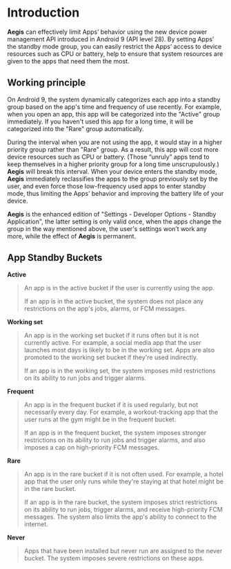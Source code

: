 # Introduction

**Aegis** can effectively limit Apps’ behavior using the new device power management API introduced in Android 9 (API level 28). By setting Apps’ the standby mode group, you can easily restrict the Apps’ access to device resources such as CPU or battery, help to ensure that system resources are given to the apps that need them the most.

## Working principle

On Android 9, the system dynamically categorizes each app into a standby group based on the app's time and frequency of use recently. For example, when you open an app, this app will be categorized into the "Active" group immediately. If you haven't used this app for a long time, it will be categorized into the "Rare" group automatically.

During the interval when you are not using the app, it would stay in a higher priority group rather than "Rare" group. As a result, this app will cost more device resources such as CPU or battery. (Those “unruly” apps tend to keep themselves in a higher priority group for a long time unscrupulously.) **Aegis** will break this interval. When your device enters the standby mode, **Aegis** immediately reclassifies the apps to the group previously set by the user, and even force those low-frequency used apps to enter standby mode, thus limiting the Apps’ behavior and improving the battery life of your device.

**Aegis** is the enhanced edition of "Settings - Developer Options - Standby Application", the latter setting is only valid once, when the apps change the group in the way mentioned above, the user's settings won’t work any more, while the effect of **Aegis** is permanent.

## App Standby Buckets

**Active**

> An app is in the active bucket if the user is currently using the app.
>
> If an app is in the active bucket, the system does not place any restrictions on the app's jobs, alarms, or FCM messages.

**Working set**

> An app is in the working set bucket if it runs often but it is not currently active. For example, a social media app that the user launches most days is likely to be in the working set. Apps are also promoted to the working set bucket if they're used indirectly.
>
> If an app is in the working set, the system imposes mild restrictions on its ability to run jobs and trigger alarms.

**Frequent**

> An app is in the frequent bucket if it is used regularly, but not necessarily every day. For example, a workout-tracking app that the user runs at the gym might be in the frequent bucket.
>
> If an app is in the frequent bucket, the system imposes stronger restrictions on its ability to run jobs and trigger alarms, and also imposes a cap on high-priority FCM messages.

**Rare**

> An app is in the rare bucket if it is not often used. For example, a hotel app that the user only runs while they're staying at that hotel might be in the rare bucket.
>
> If an app is in the rare bucket, the system imposes strict restrictions on its ability to run jobs, trigger alarms, and receive high-priority FCM messages. The system also limits the app's ability to connect to the internet.

**Never**

> Apps that have been installed but never run are assigned to the never bucket. The system imposes severe restrictions on these apps.